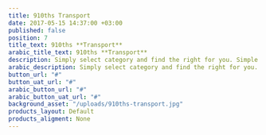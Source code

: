 ```yaml
---
title: 910ths Transport
date: 2017-05-15 14:37:00 +03:00
published: false
position: 7
title_text: 910ths **Transport**
arabic_title_text: 910ths **Transport**
description: Simply select category and find the right for you. Simple as that!
arabic_description: Simply select category and find the right for you. Simple as that!
button_url: "#"
button_uat_url: "#"
arabic_button_url: "#"
arabic_button_uat_url: "#"
background_asset: "/uploads/910ths-transport.jpg"
products_layout: Default
products_aligment: None
---
```

